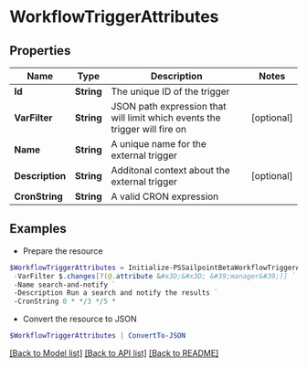 # WorkflowTriggerAttributes
## Properties

Name | Type | Description | Notes
------------ | ------------- | ------------- | -------------
**Id** | **String** | The unique ID of the trigger | 
**VarFilter** | **String** | JSON path expression that will limit which events the trigger will fire on | [optional] 
**Name** | **String** | A unique name for the external trigger | 
**Description** | **String** | Additonal context about the external trigger | [optional] 
**CronString** | **String** | A valid CRON expression | 

## Examples

- Prepare the resource
```powershell
$WorkflowTriggerAttributes = Initialize-PSSailpointBetaWorkflowTriggerAttributes  -Id idn:identity-attributes-changed `
 -VarFilter $.changes[?(@.attribute &#x3D;&#x3D; &#39;manager&#39;)] `
 -Name search-and-notify `
 -Description Run a search and notify the results `
 -CronString 0 * */3 */5 *
```

- Convert the resource to JSON
```powershell
$WorkflowTriggerAttributes | ConvertTo-JSON
```

[[Back to Model list]](../README.md#documentation-for-models) [[Back to API list]](../README.md#documentation-for-api-endpoints) [[Back to README]](../README.md)

